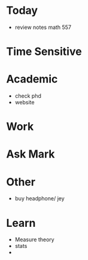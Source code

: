 # Today
- review notes math 557

# Time Sensitive

# Academic
- check phd
- website

# Work

# Ask Mark

# Other
- buy headphone/ jey

# Learn
- Measure theory
- stats
- 
